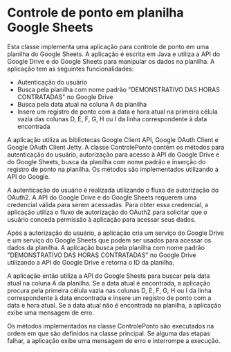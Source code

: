 # Controle de ponto em planilha Google Sheets
Esta classe implementa uma aplicação para controle de ponto em uma planilha do Google Sheets. A aplicação é escrita em Java e utiliza a API do Google Drive e do Google Sheets para manipular os dados na planilha. A aplicação tem as seguintes funcionalidades:

- Autenticação do usuário
- Busca pela planilha com nome padrão "DEMONSTRATIVO DAS HORAS CONTRATADAS" no Google Drive
- Busca pela data atual na coluna A da planilha
- Insere um registro de ponto com a data e hora atual na primeira célula vazia das colunas D, E, F, G, H ou I da linha correspondente à data encontrada

A aplicação utiliza as bibliotecas Google Client API, Google OAuth Client e Google OAuth Client Jetty. A classe ControlePonto contém os métodos para autenticação do usuário, autorização para acesso à API do Google Drive e do Google Sheets, busca da planilha com nome padrão e inserção do registro de ponto na planilha. Os métodos são implementados utilizando a API do Google.

A autenticação do usuário é realizada utilizando o fluxo de autorização do OAuth2. A API do Google Drive e do Google Sheets requerem uma credencial válida para serem acessadas. Para obter essa credencial, a aplicação utiliza o fluxo de autorização do OAuth2 para solicitar que o usuário conceda permissão à aplicação para acessar seus dados.

Após a autorização do usuário, a aplicação cria um serviço do Google Drive e um serviço do Google Sheets que podem ser usados para acessar os dados da planilha. A aplicação busca pela planilha com nome padrão "DEMONSTRATIVO DAS HORAS CONTRATADAS" no Google Drive utilizando a API do Google Drive e retorna o ID da planilha.

A aplicação então utiliza a API do Google Sheets para buscar pela data atual na coluna A da planilha. Se a data atual é encontrada, a aplicação procura pela primeira célula vazia nas colunas D, E, F, G, H ou I da linha correspondente à data encontrada e insere um registro de ponto com a data e hora atual. Se a data atual não é encontrada na planilha, a aplicação exibe uma mensagem de erro.

Os métodos implementados na classe ControlePonto são executados na ordem em que são definidos na classe principal. Se alguma das etapas falhar, a aplicação exibe uma mensagem de erro e interrompe a execução.
